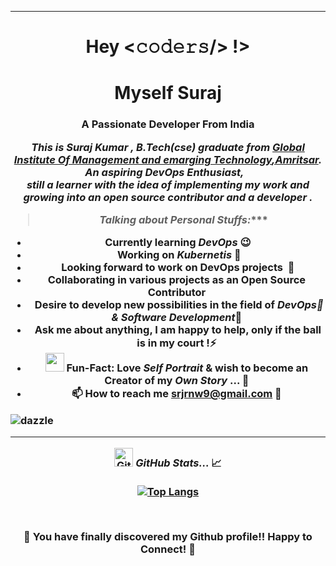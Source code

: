 <hr>
 <h1 align="center">Hey <𝚌𝚘𝚍𝚎𝚛𝚜/> !> 
 <br>
 <h1 align="center">Myself  Suraj
 </h1>
  <h3 align="center"> A Passionate Developer From India 

 <p align="center">
   <em>
     This is Suraj Kumar , B.Tech(cse) graduate from <a href="https://www.globalinstitutes.edu.in"> <b>Global Institute Of Management and emarging Technology</b>,Amritsar</a>. <br>
     An aspiring <b>DevOps Enthusiast, </b>&nbsp;&nbsp <br><b>still a learner</b>
     with the idea of <b>implementing</b> my work and growing into an <b>open source contributor </b>and a
     <b>developer</b>&nbsp.
   </em>
 </p>

 >&nbsp;*********_Talking about Personal Stuffs:_************

 - &nbsp;Currently learning **_DevOps_** 😉
 - &nbsp; Working on **_Kubernetis_** 🔭
 - &nbsp;Looking forward to work on **DevOps projects** &nbsp;🤝
 - Collaborating in various projects as an **Open Source Contributor** 
 - &nbsp; Desire to develop new possibilities in the field of **_DevOps🌱 & Software Development_**🔭
 -  &nbsp;Ask me about anything, I am happy to help, only if the ball is in my court !⚡️
 - <img src="https://media.giphy.com/media/1Bek3O06EXr6YaBcLy/giphy.gif" width="30px">&nbsp;Fun-Fact: Love **_Self Portrait_** & wish to become an **Creator** of my _Own Story_ ... 📝
 - 📫 How to reach me **srjrnw9@gmail.com** 💬
<p align="left"> <img src="https://komarev.com/ghpvc/?username=dazzle&label=Profile%20views&color=0e75b6&style=flat" alt="dazzle" /> </p>


 <!-- <p align="left"> <a href="https://github.com/ryo-ma/github-profile-trophy"><img src="https://github-profile-trophy.vercel.app/?username=dazzle" alt="dazzle" /></a> </p> -->

---
<img src="https://media.giphy.com/media/VgCDAzcKvsR6OM0uWg/giphy.gif" width="30px" alt="GitHub-Status"/>&nbsp;<i><b>GitHub Stats... </b></i>📈<br><br>
[![Top Langs](https://github-readme-stats.vercel.app/api/top-langs/?username=Surajkumar98012&layout=compact&theme=tokyonight)](https://github.com/Surajkumar98012)

<br>
<!--<img src="https://github-readme-stats.vercel.app/api?username=Surajkumar98012&count_private=true&show_icons=true&theme=radical" alt="GitHub Status"/> -->

<p> 🔭 You have finally discovered my Github profile!! 
Happy to Connect! 🤝</p>
